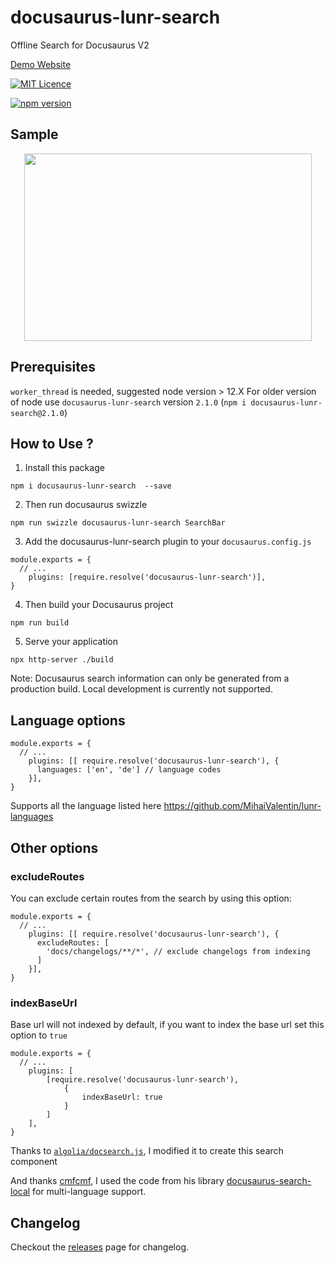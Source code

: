 # docusaurus-lunr-search
Offline Search for Docusaurus V2

[Demo Website](https://lelouch77.github.io/docusaurus-lunr-search-multilang/)

 [![MIT Licence](https://img.shields.io/github/license/lelouch77/docusaurus-lunr-search)](#)

[![npm version](https://badge.fury.io/js/docusaurus-lunr-search.svg)](https://www.npmjs.com/package/docusaurus-lunr-search)

## Sample
<p align="center">
  <img width="460" height="300" src="https://raw.githubusercontent.com/lelouch77/docusaurus-lunr-search/master/assets/search-offline.png">
</p>


## Prerequisites
`worker_thread` is needed, suggested node version > 12.X
For older version of node use `docusaurus-lunr-search` version `2.1.0`
(`npm i docusaurus-lunr-search@2.1.0`)

## How to Use ?
1. Install this package
```
npm i docusaurus-lunr-search  --save
```
2. Then run docusaurus swizzle
```
npm run swizzle docusaurus-lunr-search SearchBar
```
3. Add the docusaurus-lunr-search plugin to your `docusaurus.config.js`
```
module.exports = {
  // ...
    plugins: [require.resolve('docusaurus-lunr-search')],
}
```
4. Then build your Docusaurus project
```
npm run build
```
5. Serve your application
```
npx http-server ./build
```

Note: Docusaurus search information can only be generated from a production build. Local development is currently not supported.

## Language options
```
module.exports = {
  // ...
    plugins: [[ require.resolve('docusaurus-lunr-search'), {
      languages: ['en', 'de'] // language codes
    }],
}
```
Supports all the language listed here https://github.com/MihaiValentin/lunr-languages

## Other options

### excludeRoutes

You can exclude certain routes from the search by using this option:

```
module.exports = {
  // ...
    plugins: [[ require.resolve('docusaurus-lunr-search'), {
      excludeRoutes: [
        'docs/changelogs/**/*', // exclude changelogs from indexing
      ]
    }],
}
```
### indexBaseUrl
Base url will not indexed by default, if you want to index the base url set this option to `true`
```
module.exports = {
  // ...
    plugins: [
        [require.resolve('docusaurus-lunr-search'),
            {
                indexBaseUrl: true
            }
        ]
    ],
}
```
Thanks to [`algolia/docsearch.js`](https://github.com/algolia/docsearch), I modified it to create this search component 

And thanks [cmfcmf](https://github.com/cmfcmf), I used the code from his library [docusaurus-search-local](https://github.com/cmfcmf/docusaurus-search-local) for multi-language support.

## Changelog
Checkout the [releases](https://github.com/lelouch77/docusaurus-lunr-search/releases) page for changelog. 
